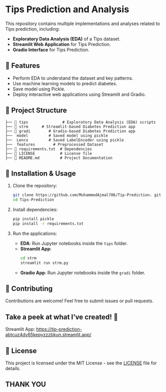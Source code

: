 # Tips Prediction and Analysis

This repository contains multiple implementations and analyses related to Tips prediction, including:

- **Exploratory Data Analysis (EDA)** of a Tips dataset.
- **Streamlit Web Application** for Tips Prediction.
- **Gradio Interface** for Tips Prediction.

## 📌 Features
- Perform EDA to understand the dataset and key patterns.
- Use machine learning models to predict diabetes.
- Save model using Pickle.
- Deploy interactive web applications using Streamlit and Gradio.

## 📂 Project Structure
```
├── 📂 tips               # Exploratory Data Analysis (EDA) scripts
├── 📂 strm      # Streamlit-based Diabetes Prediction app
├── 📂 gradi        # Gradio-based Diabetes Prediction app
├──  model         # Saved model using pickle
├──  Lenco         # Saved LabelEncoder using pickle
├──  features        # Preprocessed Dataset
├── 📜 requirements.txt  # Dependencies
├── 📜 LICENSE           # License file
├── 📜 README.md         # Project Documentation
```

## 🚀 Installation & Usage

1. Clone the repository:
   ```bash
   git clone https://github.com/MuhammedAjmal786/Tip-Prediction. git
   cd Tips-Prediction
   ```

2. Install dependencies:
   ```bash
   pip install pickle
   pip install -r requirements.txt
   ```

3. Run the applications:
   - **EDA**: Run Jupyter notebooks inside the `tips` folder.
   - **Streamlit App**:
     ```bash
     cd strm
     streamlit run strm.py
     ```
   - **Gradio App**: Run Jupyter notebooks inside the `gradi` folder.

## 🤝 Contributing
Contributions are welcome! Feel free to submit issues or pull requests.


## Take a peek at what I’ve created! 👀
Streamlit App: https://tip-prediction-abtcuz4dv65kepyzzzbkun.streamlit.app/

## 📜 License
This project is licensed under the MIT License - see the [LICENSE](LICENSE) file for details.

## **THANK YOU**

